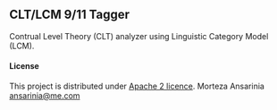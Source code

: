 ## CLT/LCM 9/11 Tagger

Contrual Level Theory (CLT) analyzer using Linguistic Category Model (LCM).

#### License

This project is distributed under [Apache 2 licence](http://www.apache.org/licenses/LICENSE-2.0.html). Morteza Ansarinia <ansarinia@me.com>
